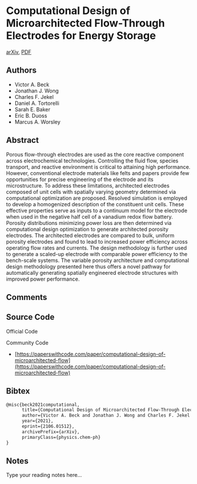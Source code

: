 
# Computational Design of Microarchitected Flow-Through Electrodes for Energy Storage

[arXiv](https://arxiv.org/abs/2106.01512), [PDF](https://arxiv.org/pdf/2106.01512.pdf)

## Authors

- Victor A. Beck
- Jonathan J. Wong
- Charles F. Jekel
- Daniel A. Tortorelli
- Sarah E. Baker
- Eric B. Duoss
- Marcus A. Worsley

## Abstract

Porous flow-through electrodes are used as the core reactive component across electrochemical technologies. Controlling the fluid flow, species transport, and reactive environment is critical to attaining high performance. However, conventional electrode materials like felts and papers provide few opportunities for precise engineering of the electrode and its microstructure. To address these limitations, architected electrodes composed of unit cells with spatially varying geometry determined via computational optimization are proposed. Resolved simulation is employed to develop a homogenized description of the constituent unit cells. These effective properties serve as inputs to a continuum model for the electrode when used in the negative half cell of a vanadium redox flow battery. Porosity distributions minimizing power loss are then determined via computational design optimization to generate architected porosity electrodes. The architected electrodes are compared to bulk, uniform porosity electrodes and found to lead to increased power efficiency across operating flow rates and currents. The design methodology is further used to generate a scaled-up electrode with comparable power efficiency to the bench-scale systems. The variable porosity architecture and computational design methodology presented here thus offers a novel pathway for automatically generating spatially engineered electrode structures with improved power performance.

## Comments



## Source Code

Official Code



Community Code

- [https://paperswithcode.com/paper/computational-design-of-microarchitected-flow](https://paperswithcode.com/paper/computational-design-of-microarchitected-flow)

## Bibtex

```tex
@misc{beck2021computational,
      title={Computational Design of Microarchitected Flow-Through Electrodes for Energy Storage}, 
      author={Victor A. Beck and Jonathan J. Wong and Charles F. Jekel and Daniel A. Tortorelli and Sarah E. Baker and Eric B. Duoss and Marcus A. Worsley},
      year={2021},
      eprint={2106.01512},
      archivePrefix={arXiv},
      primaryClass={physics.chem-ph}
}
```

## Notes

Type your reading notes here...

